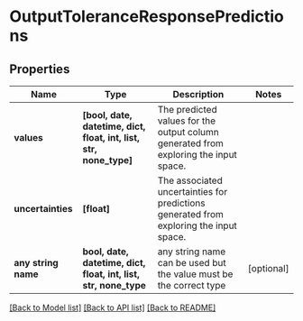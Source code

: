 # OutputToleranceResponsePredictions


## Properties
Name | Type | Description | Notes
------------ | ------------- | ------------- | -------------
**values** | **[bool, date, datetime, dict, float, int, list, str, none_type]** | The predicted values for the output column generated from exploring the input space. | 
**uncertainties** | **[float]** | The associated uncertainties for predictions generated from exploring the input space. | 
**any string name** | **bool, date, datetime, dict, float, int, list, str, none_type** | any string name can be used but the value must be the correct type | [optional]

[[Back to Model list]](../README.md#documentation-for-models) [[Back to API list]](../README.md#documentation-for-api-endpoints) [[Back to README]](../README.md)


